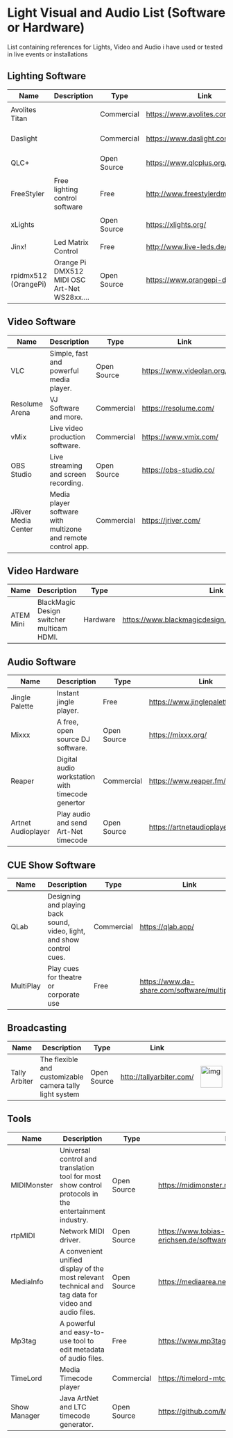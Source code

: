 # Light Visual and Audio List (Software or Hardware)
List containing references for Lights, Video and Audio i have used or tested in live events or installations


## Lighting Software
| Name                      | Description                         | Type          |  Link                     |   |
| ------------------------- | ----------------------------------- | ------------- | ------------------------- | - |
| Avolites Titan            |                                              | Commercial    | https://www.avolites.com/products/    | <img src="https://upload.wikimedia.org/wikipedia/en/2/21/Avolites_Logo.svg" alt="img" height="50"/> |
| Daslight                  |                                              | Commercial    | https://www.daslight.com/             | <img src="https://www.daslight.com/logo_daslight.png" alt="img" height="50"/> |
| QLC+                      |                                              | Open Source   | https://www.qlcplus.org/              | <img src="https://www.thedmxwiki.com/_media/dmx_control_software/qlcplus_icon.png" alt="img" height="50"/> |
| FreeStyler                | Free lighting control software               | Free          | http://www.freestylerdmx.be/          |   |
| xLights                   |                                              | Open Source   | https://xlights.org/                  | <img src="https://xlights.org/wp-content/uploads/2017/03/XLNC_Main_Page.jpg" alt="img" height="50"/> |
| Jinx!                     | Led Matrix Control                           | Free          | http://www.live-leds.de/              |   |
| rpidmx512 (OrangePi)      | Orange Pi DMX512 MIDI OSC Art-Net WS28xx.... | Open Source   | https://www.orangepi-dmx.org/         |   |              

## Video Software
| Name                      | Description                                 | Type          | Link                      |   |
| ------------------------- | ------------------------------------------- | ------------- | ------------------------- | - |
| VLC                       | Simple, fast and powerful media player.                       | Open Source   | https://www.videolan.org/ | <img src="https://upload.wikimedia.org/wikipedia/commons/3/38/VLC_icon.png" alt="img" height="50"/> |
| Resolume Arena            | VJ Software and more.                                         | Commercial    | https://resolume.com/     | <img src="https://resolume.com/gfx/arena7icon.svg" alt="img" height="50"/> |
| vMix                      | Live video production software.                               | Commercial    | https://www.vmix.com/     | <img src="https://www.vmix.com/images/2017/main/vmix-logo.png" alt="img" height="50"/> |
| OBS Studio                | Live streaming and screen recording.                          | Open Source   | https://obs-studio.co/    | <img src="https://upload.wikimedia.org/wikipedia/commons/1/14/Open_Broadcaster_Software_Logo.png" alt="img" height="50"/> |
| JRiver Media Center       | Media player software with multizone and remote control app.  | Commercial    | https://jriver.com/       | <img src="https://jriver.com/images/header/logo.png" alt="img" height="50"/> |

## Video Hardware
| Name                      | Description                                 | Type          | Link                      |   |
| ------------------------- | ------------------------------------------- | ------------- | ------------------------- | - |
| ATEM Mini                 | BlackMagic Design switcher multicam HDMI.   | Hardware      | https://www.blackmagicdesign.com/it/products/atemmini | <img src="https://upload.wikimedia.org/wikipedia/en/b/b8/Blackmagic_Design_logo.svg" alt="img" height="50"/> |


## Audio Software  
| Name                      | Description                                      | Type          | Link                      |   |
| ------------------------- | ------------------------------------------------ | ------------- | ------------------------- | - |
| Jingle Palette            | Instant jingle player.                           | Free          | https://www.jinglepalette.com/        | <img src="https://i.ytimg.com/vi/iDnW3E4G3dg/sddefault.jpg" alt="img" width="50" height="50"/> |
| Mixxx                     | A free, open source DJ software.                 | Open Source   | https://mixxx.org/                    | <img src="https://upload.wikimedia.org/wikipedia/commons/0/08/Mixxx-logo.svg" alt="img" width="50" height="50"/> |
| Reaper                    | Digital audio workstation with timecode genertor | Commercial    | https://www.reaper.fm/                | <img src="https://upload.wikimedia.org/wikipedia/it/c/cf/REAPER_logo.png" alt="img" width="50" height="50"/> |
| Artnet Audioplayer        | Play audio and send Art-Net timecode             |  Open Source  | https://artnetaudioplayer.github.io/  |   |


## CUE Show Software
| Name                      | Description                                      | Type          | Link                      |   |
| ------------------------- | ------------------------------------------------ | ------------- | ------------------------- | - |
| QLab                      | Designing and playing back sound, video, light, and show control cues. | Commercial | https://qlab.app/                            | <img src="https://qlab.app/static/qlab-4-icon-e90056ea671b2707ce8a4ba76afc1b3b.png" alt="img" height="50"/> |
| MultiPlay                 | Play cues for theatre or corporate use                                 | Free       | https://www.da-share.com/software/multiplay/ |   |


## Broadcasting
| Name                      | Description                                 | Type          | Link                      |   |
| ------------------------- | ------------------------------------------- | ------------- | ------------------------- | - |
| Tally Arbiter             | The flexible and customizable camera tally light system  | Open Source   | http://tallyarbiter.com/   | <img src="https://josephdadams.github.io/TallyArbiter/img/logo.png" alt="img" height="50"/> |

## Tools
| Name                      | Description                                 | Type          | Link                      |   |
| ------------------------- | ------------------------------------------- | ------------- | ------------------------- | - |
| MIDIMonster               | Universal control and translation tool for most show control protocols in the entertainment industry. | Open Source | https://midimonster.net/                              | <img src="https://kb.midimonster.net/_static/MIDIMonster.svg" alt="img" height="50"/> |
| rtpMIDI                   | Network MIDI driver.                                                                                  | Open Source | https://www.tobias-erichsen.de/software/rtpmidi.html  |  |
| MediaInfo                 | A convenient unified display of the most relevant technical and tag data for video and audio files.   | Open Source | https://mediaarea.net/it/MediaInfo                    | <img src="https://mediaarea.net/images/7eea6c8-3afa271.png" alt="img" width="50" height="50"/> |
| Mp3tag                    | A powerful and easy-to-use tool to edit metadata of audio files.                                      | Free        | https://www.mp3tag.de/en/index.html                   | <img src="https://www.mp3tag.de/images/logo.png" alt="img" width="50" height="50"/> |
| TimeLord                  | Media Timecode player                                                                                 | Commercial  | https://timelord-mtc.com/                             | <img src="https://timelord-mtc.com/files/cache/ebe4e47969b629fd660cff58c57a14e3_f9.png" alt="img" height="50"/> |
| Show Manager              | Java ArtNet and LTC timecode generator.                                                               | Open Source | https://github.com/MrExplode/ShowManager              |  |

